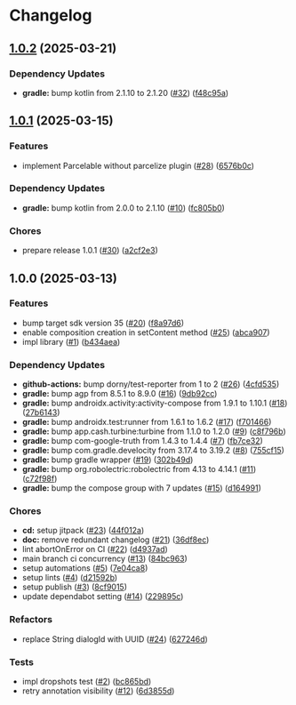 # Changelog

## [1.0.2](https://github.com/RyuNen344/Tenugui/compare/1.0.1...1.0.2) (2025-03-21)


### Dependency Updates

* **gradle:** bump kotlin from 2.1.10 to 2.1.20 ([#32](https://github.com/RyuNen344/Tenugui/issues/32)) ([f48c95a](https://github.com/RyuNen344/Tenugui/commit/f48c95a9d2c86f3d64722664b0a1f3214ec341bc))

## [1.0.1](https://github.com/RyuNen344/Tenugui/compare/1.0.0...1.0.1) (2025-03-15)


### Features

* implement Parcelable without parcelize plugin ([#28](https://github.com/RyuNen344/Tenugui/issues/28)) ([6576b0c](https://github.com/RyuNen344/Tenugui/commit/6576b0c5b58e386c005276e0cfb23ce4bed043de))


### Dependency Updates

* **gradle:** bump kotlin from 2.0.0 to 2.1.10 ([#10](https://github.com/RyuNen344/Tenugui/issues/10)) ([fc805b0](https://github.com/RyuNen344/Tenugui/commit/fc805b0ce9d73d1990e63e61e61f04d0f5d1b82a))


### Chores

* prepare release 1.0.1 ([#30](https://github.com/RyuNen344/Tenugui/issues/30)) ([a2cf2e3](https://github.com/RyuNen344/Tenugui/commit/a2cf2e30b73e92bb3c762f7a9fc6a9e40e958bc4))

## 1.0.0 (2025-03-13)


### Features

* bump target sdk version 35 ([#20](https://github.com/RyuNen344/Tenugui/issues/20)) ([f8a97d6](https://github.com/RyuNen344/Tenugui/commit/f8a97d6ac62e2bc80e4c583ac7cc6d16ea5306cf))
* enable composition creation in setContent method ([#25](https://github.com/RyuNen344/Tenugui/issues/25)) ([abca907](https://github.com/RyuNen344/Tenugui/commit/abca907bc020388cbb0d366a55879cf0b90b8d22))
* impl library ([#1](https://github.com/RyuNen344/Tenugui/issues/1)) ([b434aea](https://github.com/RyuNen344/Tenugui/commit/b434aea43feba8a584241093ba9bbee454a65015))


### Dependency Updates

* **github-actions:** bump dorny/test-reporter from 1 to 2 ([#26](https://github.com/RyuNen344/Tenugui/issues/26)) ([4cfd535](https://github.com/RyuNen344/Tenugui/commit/4cfd53547486df1423b5ba76600251fb30211af6))
* **gradle:** bump agp from 8.5.1 to 8.9.0 ([#16](https://github.com/RyuNen344/Tenugui/issues/16)) ([9db92cc](https://github.com/RyuNen344/Tenugui/commit/9db92cc684e3aadd21391cd55710ebdd40c48ff8))
* **gradle:** bump androidx.activity:activity-compose from 1.9.1 to 1.10.1 ([#18](https://github.com/RyuNen344/Tenugui/issues/18)) ([27b6143](https://github.com/RyuNen344/Tenugui/commit/27b6143a48ae59019f7b4c5a76dc3bb44a3be616))
* **gradle:** bump androidx.test:runner from 1.6.1 to 1.6.2 ([#17](https://github.com/RyuNen344/Tenugui/issues/17)) ([f701466](https://github.com/RyuNen344/Tenugui/commit/f70146618d2e05740d65eb028d14066819e4e298))
* **gradle:** bump app.cash.turbine:turbine from 1.1.0 to 1.2.0 ([#9](https://github.com/RyuNen344/Tenugui/issues/9)) ([c8f796b](https://github.com/RyuNen344/Tenugui/commit/c8f796baa508b10a087e1a1b0d40f0dfe10f93ce))
* **gradle:** bump com-google-truth from 1.4.3 to 1.4.4 ([#7](https://github.com/RyuNen344/Tenugui/issues/7)) ([fb7ce32](https://github.com/RyuNen344/Tenugui/commit/fb7ce32fda8ed06d67533236b08ce04e80f96f92))
* **gradle:** bump com.gradle.develocity from 3.17.4 to 3.19.2 ([#8](https://github.com/RyuNen344/Tenugui/issues/8)) ([755cf15](https://github.com/RyuNen344/Tenugui/commit/755cf15e7eb37c2f7e8ee8625394c8752a81e0c4))
* **gradle:** bump gradle wrapper ([#19](https://github.com/RyuNen344/Tenugui/issues/19)) ([302b49d](https://github.com/RyuNen344/Tenugui/commit/302b49dc8dbce998473cdddf34752a9d139434ff))
* **gradle:** bump org.robolectric:robolectric from 4.13 to 4.14.1 ([#11](https://github.com/RyuNen344/Tenugui/issues/11)) ([c72f98f](https://github.com/RyuNen344/Tenugui/commit/c72f98f27ae811d0924168a936e6406e94bc9a1e))
* **gradle:** bump the compose group with 7 updates ([#15](https://github.com/RyuNen344/Tenugui/issues/15)) ([d164991](https://github.com/RyuNen344/Tenugui/commit/d164991cc433ec05bb8affdf97f94a09daf3e961))


### Chores

* **cd:** setup jitpack ([#23](https://github.com/RyuNen344/Tenugui/issues/23)) ([44f012a](https://github.com/RyuNen344/Tenugui/commit/44f012a5b991834c9e661ef6ef124ffbb79e0df9))
* **doc:** remove redundant changelog ([#21](https://github.com/RyuNen344/Tenugui/issues/21)) ([36df8ec](https://github.com/RyuNen344/Tenugui/commit/36df8ec619206df36a9ec3a318369a1827f36813))
* lint abortOnError on CI ([#22](https://github.com/RyuNen344/Tenugui/issues/22)) ([d4937ad](https://github.com/RyuNen344/Tenugui/commit/d4937ad50b61ac337a1874db53de58257dd4d1af))
* main branch ci concurrency ([#13](https://github.com/RyuNen344/Tenugui/issues/13)) ([84bc963](https://github.com/RyuNen344/Tenugui/commit/84bc96353b121d16510c4b9ab91a46e456e0f7ba))
* setup automations ([#5](https://github.com/RyuNen344/Tenugui/issues/5)) ([7e04ca8](https://github.com/RyuNen344/Tenugui/commit/7e04ca8e1fb1d03fca660338feb23fa89a65f300))
* setup lints ([#4](https://github.com/RyuNen344/Tenugui/issues/4)) ([d21592b](https://github.com/RyuNen344/Tenugui/commit/d21592b089da277fe60fcadf8deaa8acf17e1742))
* setup publish ([#3](https://github.com/RyuNen344/Tenugui/issues/3)) ([8cf9015](https://github.com/RyuNen344/Tenugui/commit/8cf901507a5e0990becb1157853e25dac208120f))
* update dependabot setting ([#14](https://github.com/RyuNen344/Tenugui/issues/14)) ([229895c](https://github.com/RyuNen344/Tenugui/commit/229895c7187fc3e32222cd40de0d44019e5ea3f9))


### Refactors

* replace String dialogId with UUID ([#24](https://github.com/RyuNen344/Tenugui/issues/24)) ([627246d](https://github.com/RyuNen344/Tenugui/commit/627246dd68ce9689e23bc21461faf16b16b80731))


### Tests

* impl dropshots test ([#2](https://github.com/RyuNen344/Tenugui/issues/2)) ([bc865bd](https://github.com/RyuNen344/Tenugui/commit/bc865bd2762d2637a055e14f7395c455ca01c34a))
* retry annotation visibility ([#12](https://github.com/RyuNen344/Tenugui/issues/12)) ([6d3855d](https://github.com/RyuNen344/Tenugui/commit/6d3855d8e08a9ec1ecd00b910deab1084831da22))
